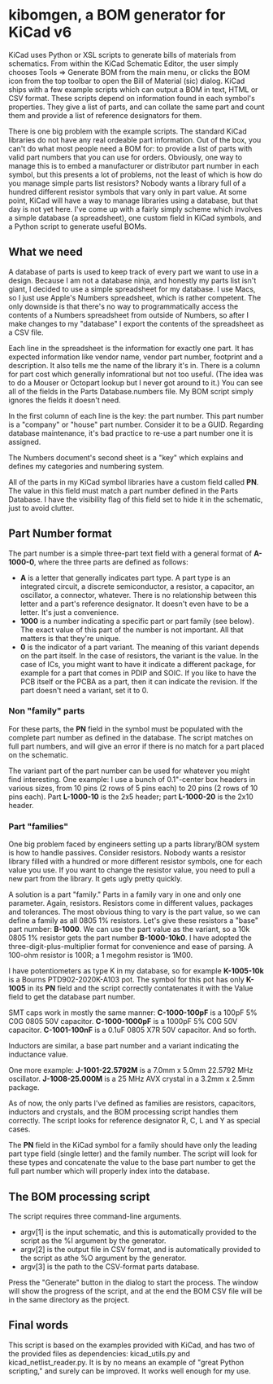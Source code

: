 # kibomgen, a BOM generator for KiCad v6
KiCad uses Python or XSL scripts to generate bills of materials from schematics. From within the KiCad Schematic Editor, the user simply chooses Tools => Generate BOM  from the main menu, or clicks the BOM icon from the top toolbar to open the Bill of Material (sic) dialog. KiCad ships with a few example scripts which can output a BOM in text, HTML or CSV format.
These scripts depend on information found in each symbol's properties. They give a list of parts, and can collate the same part and count them and provide a list of reference designators for them. 

There is one big problem with the example scripts. The standard KiCad libraries do not have any real ordeable part information. Out of the box, you can't do what most people need a BOM for: to provide a list of parts with valid part numbers that you can use for orders. Obviously, one way to manage this is to embed a manufacturer or distributor part number in each symbol, but this presents a lot of problems, not the least of which is how do you manage simple parts list resistors? Nobody wants a library full of a hundred different resistor symbols that vary only in part value. At some point, KiCad will have a way to manage libraries using a database, but that day is not yet here. I've come up with a fairly simply scheme which involves a simple database (a spreadsheet), one custom field in KiCad symbols, and a Python script to generate useful BOMs.

## What we need
A database of parts is used to keep track of every part we want to use in a design. Because I am not a database ninja, and honestly my parts list isn't giant, I decided to use a simple spreadsheet for my database. I use Macs, so I just use Apple's Numbers spreadsheet, which is rather competent. The only downside is that there's no way to programmatically access the contents of a Numbers spreadsheet from outside of Numbers, so after I make changes to my "database" I export the contents of the spreadsheet as a CSV file.

Each line in the spreadsheet is the information for exactly one part. It has expected information like vendor name, vendor part number, footprint and a description. It also tells me the name of the library it's in. There is a column for part cost which generally infomrational but not too useful. (The idea was to do a Mouser or Octopart lookup but I never got around to it.) You can see all of the fields in the Parts Database.numbers file. My BOM script simply ignores the fields it doesn't need.

In the first column of each line is the key: the part number. This part number is a "company" or "house" part number. Consider it to be a GUID. Regarding database maintenance, it's bad practice to re-use a part number one it is assigned.

The Numbers document's second sheet is a "key" which explains and defines my categories and numbering system.

All of the parts in my KiCad symbol libraries have a custom field called **PN**. The value in this field must match a part number defined in the Parts Database. I have the visibility flag of this field set to hide it in the schematic, just to avoid clutter.

## Part Number format
The part number is a simple three-part text field with a general format of **A-1000-0**, where the three parts are defined as follows:

* **A** is a letter that generally indicates part type. A part type is an integrated circuit, a discrete semiconductor, a resistor, a capacitor, an oscillator, a connector, whatever. There is no relationship between this letter and a part's reference designator. It doesn't even have to be a letter. It's just a convenience.
* **1000** is a number indicating a specific part or part family (see below). The exact value of this part of the number is not important. All that matters is that they're unique.
* **0** is the indicator of a part variant. The meaning of this variant depends on the part itself. In the case of resistors, the variant is the value. In the case of ICs, you might want to have it indicate a different package, for example for a part that comes in PDIP and SOIC. If you like to have the PCB itself or the PCBA as a part, then it can indicate the revision. If the part doesn't need a variant, set it to 0.

### Non "family" parts

For these parts, the **PN** field in the symbol must be populated with the complete part number as defined in the database. The script matches on full part numbers, and will give an error if there is no match for a part placed on the schematic. 

The variant part of the part number can be used for whatever you might find interesting. One example: I use a bunch of 0.1"-center box headers in various sizes, from 10 pins (2 rows of 5 pins each) to 20 pins (2 rows of 10 pins each). Part **L-1000-10** is the 2x5 header; part **L-1000-20** is the 2x10 header.

### Part "families"
One big problem faced by engineers setting up a parts library/BOM system is how to handle passives. Consider resistors. Nobody wants a resistor library filled with a hundred or more different resistor symbols, one for each value you use. If you want to change the resistor value, you need to pull a new part from the library. It gets ugly pretty quickly.

A solution is a part "family." Parts in a family vary in one and only one parameter. Again, resistors. Resistors come in different values, packages and tolerances. The most obvious thing to vary is the part value, so we can define a family as all 0805 1% resistors. Let's give these resistors a "base" part number: **B-1000**. We can use the part value as the variant, so a 10k 0805 1% resistor gets the part number **B-1000-10k0**. I have adopted the three-digit-plus-multiplier format for convenience and ease of parsing. A 100-ohm resistor is 100R; a 1 megohm resistor is 1M00.

I have potentiometers as type K in my database, so for example **K-1005-10k** is a Bourns PTD902-2020K-A103 pot. The symbol for this pot has only **K-1005** in its **PN** field and the script correctly contatenates it with the Value field to get the database part number.

SMT caps work in mostly the same manner: **C-1000-100pF** is a 100pF 5% C0G 0805 50V capacitor. **C-1000-1000pF** is a 1000pF 5% C0G 50V capacitor. **C-1001-100nF** is a 0.1uF 0805 X7R 50V capacitor. And so forth.

Inductors are similar, a base part number and a variant indicating the inductance value.

One more example: **J-1001-22.5792M** is a 7.0mm x 5.0mm 22.5792 MHz oscillator. **J-1008-25.000M** is a 25 MHz AVX crystal in a 3.2mm x 2.5mm package.

As of now, the only parts I've defined as families are resistors, capacitors, inductors and crystals, and the BOM processing script handles them correctly. The script looks for reference designator R, C, L and Y as special cases.

The **PN** field in the KiCad symbol for a family should have only the leading part type field (single letter) and the family number. The script will look for these types and concatenate the value to the base part number to get the full part number which will properly index into the database. 

## The BOM processing script
The script requires three command-line arguments.
* argv[1] is the input schematic, and this is automatically provided to the script as the %I argument by the generator.
* argv[2] is the output file in CSV format, and is automatically provided to the script as athe %O argument by the generator.
* argv[3] is the path to the CSV-format parts database.

Press the "Generate" button in the dialog to start the process. The window will show the progress of the script, and at the end the BOM CSV file will be in the same directory as the project.

## Final words
This script is based on the examples provided with KiCad, and has two of the provided files as dependencies: kicad_utils.py and kicad_netlist_reader.py. It is by no means an example of "great Python scripting," and surely can be improved. It works well enough for my use.
